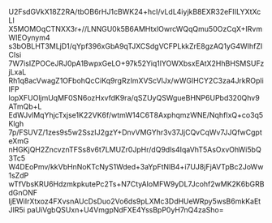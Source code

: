 U2FsdGVkX18Z2RA/tbOB6rHJ1cBWK24+hcI/vLdL4iyjkB8EXR32eFIILYXtXcLl
X5MOMOqCTNXX3r+//LNNGU0k5B6AMHtxlOwrcWQqQmu50OzCqX+IRvmWIEOynym4
s3bOBLHT3MLjD1/qYpf396xGbA9qTJXCSdgVCFPLkkZrE8gzAQ1yG4WIhfZICIsi
7W7isIZPOCeJRJ0pA1BwpxGeLO+97k52Yiq1lYOWXbsxEAtX2HhBHSMSUFzjLxaL
Rh1q8acVwagZ1OFbohQcCiKq9rgRzImXVScVlJx/wWGlHCY2C3za4JrkROpliIFP
lopXFUOljmUqMF0SN6ozHxvfdK9ra/qSZUyQSWgueBHNP6UPbd320Qhv9ATmQb+L
EdWJvlMqYhjcTxjse1K22VK6f/wtmW14C6T8AxphqmzWNE/NqhfIxQ+co3q5Klgh
7p/FSUVZ/1zes9s5w2SszIJ2gzY+DnvVMGYhr3v37JjCQvCqWv7JJQfwCgpteXmG
nHGKjQH2ZncvznTFSs8v6t7LMUZr0JpHr/dQ9dls4IqaVhT5AsOxvOhWi5bQ3Tc5
W4DEoPmv/kkVbHnNoKTcNyS1Wded+3aYpFtNlB4+i7UJ8jFjAVTpBc2JoWw1sZdP
wTfVbsKRU6HdzmkpkutePc2Ts+N7CtyAIoMFW9yDL7Jcohf2wMK2K6bGRBdGnONF
ljEWiIrXtxoz4FXvsnAUcDsDuo2Vo6ds9pLXMc3DdHUeWRpy5wsB6mkKaEtJIR5i
paUiVgbQSUxn+U4VmgpNdFXE4YssBpP0yH7nQ4zaSho=
